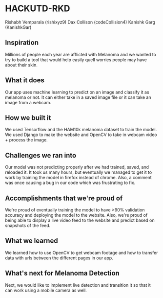 # HACKUTD-RKD

Rishabh Vemparala (rishixyz9)
Dax Collison (codeCollision4)
Kanishk Garg (KanishkGar)

## Inspiration
Millions of people each year are afflicted with Melanoma and we wanted to try to build a tool that would help easily quell worries people may have about their skin.
## What it does
Our app uses machine learning to predict on an image and classify it as melanoma or not. It can either take in a saved image file or it can take an image from a webcam.
## How we built it
We used Tensorflow and the HAM10k melanoma dataset to train the model. We used Django to make the website and OpenCV to take in webcam video +  process the image.
## Challenges we ran into
Our model was not predicting properly after we had trained, saved, and reloaded it. It took us many hours, but eventually we managed to get it to work by training the model in firefox instead of chrome. Also, a comment was once causing a bug in our code which was frustrating to fix.
## Accomplishments that we're proud of
We're proud of eventually training the model to have >90% validation accuracy and deploying the model to the website. Also, we're proud of being able to display a live video feed to the website and predict based on snapshots of the feed.
## What we learned
We learned how to use OpenCV to get webcam footage and how to transfer data with urls between the different pages in our app.
## What's next for Melanoma Detection
Next, we would like to implement live detection and transition it so that it can work using a mobile camera as well.


